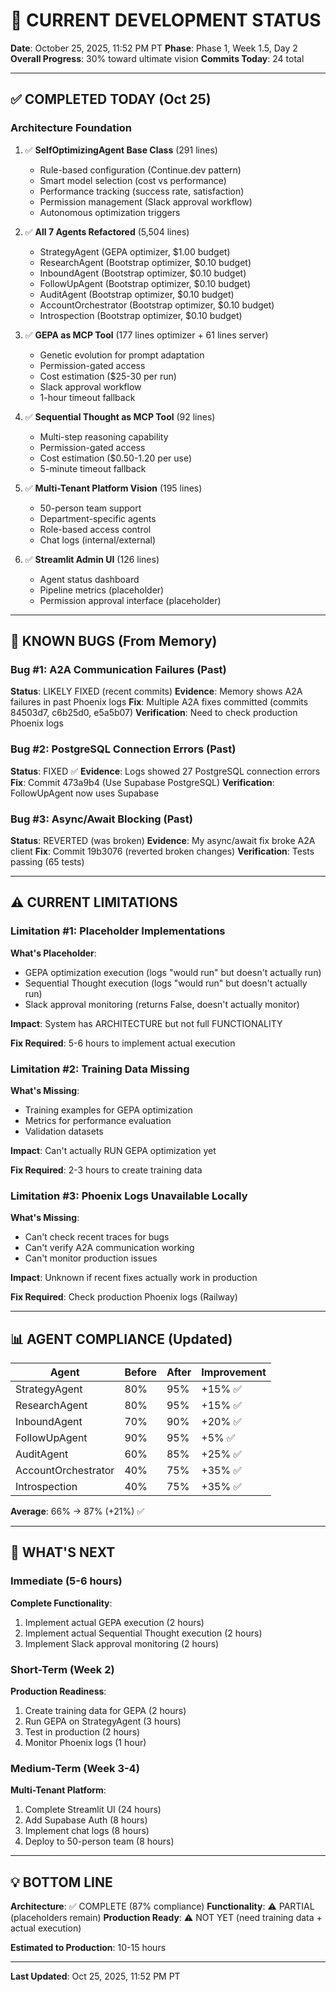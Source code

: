 # 🎯 CURRENT DEVELOPMENT STATUS

**Date**: October 25, 2025, 11:52 PM PT
**Phase**: Phase 1, Week 1.5, Day 2
**Overall Progress**: 30% toward ultimate vision
**Commits Today**: 24 total

---

## ✅ COMPLETED TODAY (Oct 25)

### Architecture Foundation

1. ✅ **SelfOptimizingAgent Base Class** (291 lines)
   - Rule-based configuration (Continue.dev pattern)
   - Smart model selection (cost vs performance)
   - Performance tracking (success rate, satisfaction)
   - Permission management (Slack approval workflow)
   - Autonomous optimization triggers

2. ✅ **All 7 Agents Refactored** (5,504 lines)
   - StrategyAgent (GEPA optimizer, $1.00 budget)
   - ResearchAgent (Bootstrap optimizer, $0.10 budget)
   - InboundAgent (Bootstrap optimizer, $0.10 budget)
   - FollowUpAgent (Bootstrap optimizer, $0.10 budget)
   - AuditAgent (Bootstrap optimizer, $0.10 budget)
   - AccountOrchestrator (Bootstrap optimizer, $0.10 budget)
   - Introspection (Bootstrap optimizer, $0.10 budget)

3. ✅ **GEPA as MCP Tool** (177 lines optimizer + 61 lines server)
   - Genetic evolution for prompt adaptation
   - Permission-gated access
   - Cost estimation ($25-30 per run)
   - Slack approval workflow
   - 1-hour timeout fallback

4. ✅ **Sequential Thought as MCP Tool** (92 lines)
   - Multi-step reasoning capability
   - Permission-gated access
   - Cost estimation ($0.50-1.20 per use)
   - 5-minute timeout fallback

5. ✅ **Multi-Tenant Platform Vision** (195 lines)
   - 50-person team support
   - Department-specific agents
   - Role-based access control
   - Chat logs (internal/external)

6. ✅ **Streamlit Admin UI** (126 lines)
   - Agent status dashboard
   - Pipeline metrics (placeholder)
   - Permission approval interface (placeholder)

---

## 🚨 KNOWN BUGS (From Memory)

### Bug #1: A2A Communication Failures (Past)

**Status**: LIKELY FIXED (recent commits)
**Evidence**: Memory shows A2A failures in past Phoenix logs
**Fix**: Multiple A2A fixes committed (commits 84503d7, c6b25d0, e5a5b07)
**Verification**: Need to check production Phoenix logs

### Bug #2: PostgreSQL Connection Errors (Past)

**Status**: FIXED ✅
**Evidence**: Logs showed 27 PostgreSQL connection errors
**Fix**: Commit 473a9b4 (Use Supabase PostgreSQL)
**Verification**: FollowUpAgent now uses Supabase

### Bug #3: Async/Await Blocking (Past)

**Status**: REVERTED (was broken)
**Evidence**: My async/await fix broke A2A client
**Fix**: Commit 19b3076 (reverted broken changes)
**Verification**: Tests passing (65 tests)

---

## ⚠️ CURRENT LIMITATIONS

### Limitation #1: Placeholder Implementations

**What's Placeholder**:
- GEPA optimization execution (logs "would run" but doesn't actually run)
- Sequential Thought execution (logs "would run" but doesn't actually run)
- Slack approval monitoring (returns False, doesn't actually monitor)

**Impact**: System has ARCHITECTURE but not full FUNCTIONALITY

**Fix Required**: 5-6 hours to implement actual execution

### Limitation #2: Training Data Missing

**What's Missing**:
- Training examples for GEPA optimization
- Metrics for performance evaluation
- Validation datasets

**Impact**: Can't actually RUN GEPA optimization yet

**Fix Required**: 2-3 hours to create training data

### Limitation #3: Phoenix Logs Unavailable Locally

**What's Missing**:
- Can't check recent traces for bugs
- Can't verify A2A communication working
- Can't monitor production issues

**Impact**: Unknown if recent fixes actually work in production

**Fix Required**: Check production Phoenix logs (Railway)

---

## 📊 AGENT COMPLIANCE (Updated)

| Agent | Before | After | Improvement |
|-------|--------|-------|-------------|
| StrategyAgent | 80% | 95% | +15% ✅ |
| ResearchAgent | 80% | 95% | +15% ✅ |
| InboundAgent | 70% | 90% | +20% ✅ |
| FollowUpAgent | 90% | 95% | +5% ✅ |
| AuditAgent | 60% | 85% | +25% ✅ |
| AccountOrchestrator | 40% | 75% | +35% ✅ |
| Introspection | 40% | 75% | +35% ✅ |

**Average**: 66% → 87% (+21%) ✅

---

## 🎯 WHAT'S NEXT

### Immediate (5-6 hours)

**Complete Functionality**:
1. Implement actual GEPA execution (2 hours)
2. Implement actual Sequential Thought execution (2 hours)
3. Implement Slack approval monitoring (2 hours)

### Short-Term (Week 2)

**Production Readiness**:
1. Create training data for GEPA (2 hours)
2. Run GEPA on StrategyAgent (3 hours)
3. Test in production (2 hours)
4. Monitor Phoenix logs (1 hour)

### Medium-Term (Week 3-4)

**Multi-Tenant Platform**:
1. Complete Streamlit UI (24 hours)
2. Add Supabase Auth (8 hours)
3. Implement chat logs (8 hours)
4. Deploy to 50-person team (8 hours)

---

## 💡 BOTTOM LINE

**Architecture**: ✅ COMPLETE (87% compliance)
**Functionality**: ⚠️ PARTIAL (placeholders remain)
**Production Ready**: ⚠️ NOT YET (need training data + actual execution)

**Estimated to Production**: 10-15 hours

---

**Last Updated**: Oct 25, 2025, 11:52 PM PT
